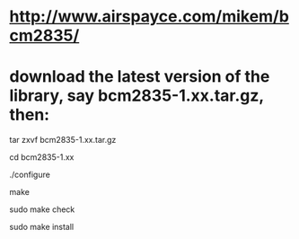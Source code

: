 # http://www.airspayce.com/mikem/bcm2835/

# download the latest version of the library, say bcm2835-1.xx.tar.gz, then:

tar zxvf bcm2835-1.xx.tar.gz

cd bcm2835-1.xx

./configure

make

sudo make check

sudo make install
